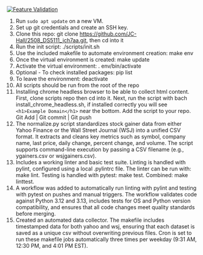 [![Feature Validation](https://github.com/JC-Hall/2508_DS5111_jch7aa/actions/workflows/validations.yml/badge.svg?branch=mo4_github_actions_setup)](https://github.com/JC-Hall/2508_DS5111_jch7aa/actions/workflows/validations.yml)
1. Run `sudo apt update` on a new VM. 
2. Set up git credentials and create an SSH key.
3. Clone this repo: git clone https://github.com/JC-Hall/2508_DS5111_jch7aa.git, then cd into it
4. Run the init script: ./scripts/init.sh
5. Use the included makefile to automate environment creation: make env
6. Once the virtual environment is created: make update
7. Activate the virtual environment: . env/bin/activate
8. Optional - To check installed packages: pip list
9. To leave the environment: deactivate 
10. All scripts should be run from the root of the repo
11. Installing chrome headless browser to be able to collect html content. First, clone scripts repo then cd into it.
Next, run the script with bach install_chrome_headless.sh,
if installed correctly you will see `<h1>Example Domain</h1>` near the bottom. Add the script to your repo. Git Add | Git commit | Git push
12. The normalize.py script standardizes stock gainer data from either Yahoo Finance or the Wall Street Journal (WSJ) into a unified CSV format. It extracts and cleans key metrics such as symbol, company name, last price, daily change, percent change, and volume. The script supports command-line execution by passing a CSV filename (e.g., ygainers.csv or wsjgainers.csv). 
13. Includes a working linter and basic test suite. Linting is handled with pylint, configured using a local .pylintrc file. The linter can be run with: make lint. Testing is handled with pytest: make test. Combined: make linttest. 
14. A workflow was added to automatically run linting with pylint and testing with pytest on pushes and manual triggers. The workflow validates code against Python 3.12 and 3.13, includes tests for OS and Python version compatibility, and ensures that all code changes meet quality standards before merging.
15. Created an automated data collector. The makefile includes timestamped data for both yahoo and wsj, ensuring that each dataset is saved as a unique csv without overwriting previous files. Cron is set to run these makefile jobs automatically three times per weekday (9:31 AM, 12:30 PM, and 4:01 PM EST). 
